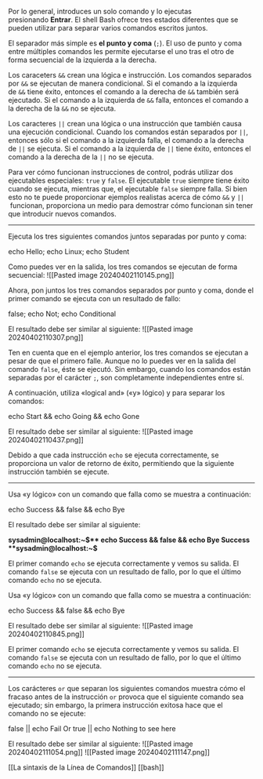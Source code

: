 Por lo general, introduces un solo comando y lo ejecutas presionando **Entrar**. El shell Bash ofrece tres estados diferentes que se pueden utilizar para separar varios comandos escritos juntos.

El separador más simple es **el punto y coma** (`;`). El uso de punto y coma entre múltiples comandos les permite ejecutarse el uno tras el otro de forma secuencial de la izquierda a la derecha.

Los caraceters `&&` crean una lógica e instrucción. Los comandos separados por `&&` se ejecutan de manera condicional. Si el comando a la izquierda de `&&` tiene éxito, entonces el comando a la derecha de `&&` también será ejecutado. Si el comando a la izquierda de `&&` falla, entonces el comando a la derecha de la `&&` no se ejecuta.

Los caracteres `||` crean una lógica o una instrucción que también causa una ejecución condicional. Cuando los comandos están separados por `||`, entonces sólo si el comando a la izquierda falla, el comando a la derecha de `||` se ejecuta. Si el comando a la izquierda de `||` tiene éxito, entonces el comando a la derecha de la `||` no se ejecuta.

Para ver cómo funcionan instrucciones de control, podrás utilizar dos ejecutables especiales: `true` y `false`. El ejecutable `true` siempre tiene éxito cuando se ejecuta, mientras que, el ejecutable `false` siempre falla. Si bien esto no te puede proporcionar ejemplos realistas acerca de cómo `&&` y `||` funcionan, proporciona un medio para demostrar cómo funcionan sin tener que introducir nuevos comandos.

***

Ejecuta los tres siguientes comandos juntos separadas por punto y coma:

echo Hello; echo Linux; echo Student

Como puedes ver en la salida, los tres comandos se ejecutan de forma secuencial:
![[Pasted image 20240402110145.png]]

Ahora, pon juntos los tres comandos separados por punto y coma, donde el primer comando se ejecuta con un resultado de fallo:

false; echo Not; echo Conditional

El resultado debe ser similar al siguiente:
![[Pasted image 20240402110307.png]]

Ten en cuenta que en el ejemplo anterior, los tres comandos se ejecutan a pesar de que el primero falle. Aunque no lo puedes ver en la salida del comando `false`, éste se ejecutó. Sin embargo, cuando los comandos están separadas por el carácter `;`, son completamente independientes entre sí.

A continuación, utiliza «logical and» («y» lógico) y para separar los comandos:

echo Start && echo Going && echo Gone

El resultado debe ser similar al siguiente:
![[Pasted image 20240402110437.png]]

Debido a que cada instrucción `echo` se ejecuta correctamente, se proporciona un valor de retorno de éxito, permitiendo que la siguiente instrucción también se ejecute.

*** 
Usa «y lógico» con un comando que falla como se muestra a continuación:

echo Success && false && echo Bye

El resultado debe ser similar al siguiente:

**sysadmin@localhost:~$** echo Success && false && echo Bye
Success
**sysadmin@localhost:~$**

El primer comando `echo` se ejecuta correctamente y vemos su salida. El comando `false` se ejecuta con un resultado de fallo, por lo que el último comando `echo` no se ejecuta.

Usa «y lógico» con un comando que falla como se muestra a continuación:

echo Success && false && echo Bye

El resultado debe ser similar al siguiente:
![[Pasted image 20240402110845.png]]

El primer comando `echo` se ejecuta correctamente y vemos su salida. El comando `false` se ejecuta con un resultado de fallo, por lo que el último comando `echo` no se ejecuta.

***
Los carácteres `or` que separan los siguientes comandos muestra cómo el fracaso antes de la instrucción `or` provoca que el siguiente comando sea ejecutado; sin embargo, la primera instrucción exitosa hace que el comando no se ejecute:

false || echo Fail Or
true || echo Nothing to see here

El resultado debe ser similar al siguiente:
![[Pasted image 20240402111054.png]]
![[Pasted image 20240402111147.png]]


[[La sintaxis de la Línea de Comandos]]
[[bash]]